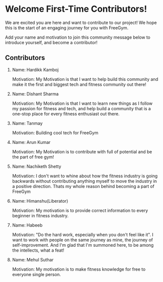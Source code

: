 # Welcome First-Time Contributors!

We are excited you are here and want to contribute to our project! We hope this is the start of an engaging journey for you with FreeGym.  

Add your name and motivation to join this community message below to introduce yourself, and become a contributor!

## Contributors
<ol>
<li>Name: Hardikk Kamboj

Motivation: My Motivation is that I want to help build this community and make it the first and biggest tech and fitness community out there!</li>

<!-- Add Yours Below -> Do not Delete other entries, please be considerate!-->

<li>Name: Dishant Sharma

Motivation: My Motivation is that I want to learn new things as I follow my passion for fitness and tech, and help build a community that is a one-stop place for every fitness enthusiast out there.</li>


<li>Name: Tanmay 
  
Motivation: Building cool tech for FreeGym</li>

<li>Name: Arun Kumar

Motivation: My Motivation is to contribute with full of potential and be the part of free gym!</li>

<li>Name: Nachiketh Shetty 
  
Motivation: I don't want to whine about how the fitness industry is going backwards without contributing anything myself to move the industry in a positive direction. Thats my whole reason behind becoming a part of FreeGym</li>

<li>Name: Himanshu(Liberator)
  
Motivation: My motivation is to provide correct information to every beginner in fitness industry.</li>

<li>Name: Habeeb

Motivation: "Do the hard work, especially when you don't feel like it". I want to work with people on the same journey as mine, the journey of self-improvement. And I'm glad that I'm summoned here, to be among the intellects, what a feat!</li>

<li>Name: Mehul Suthar
  
Motivation: My motivation is to make fitness knowledge for free to everyone single person.</li>
</ol>
<!-- copy this and add your

Name: manisha
Motivation: The motivation behind joining a fitness team is to collaborate with like-minded individuals who share a passion for promoting health and wellness
-->
<li>Name: Siddhant Prasad 
  
Motivation: To clear the noise and junk in the world of fitness.</li>
<li>Name: Neha

Motivation: My motivation behind joining this team is to contribute in revolutionising the fitness industry, to make things simpler for general well being of masses.</li>
